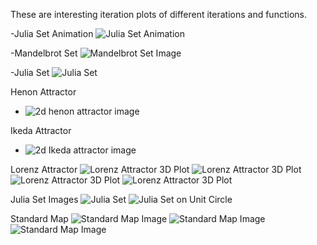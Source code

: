 These are interesting iteration plots of different iterations and functions.

-Julia Set Animation
![Julia Set Animation](https://github.com/shaunramsey/FractalExploration/blob/master/Iterations/julia_set_animation2.gif)

-Mandelbrot Set
![Mandelbrot Set Image](https://github.com/shaunramsey/FractalExploration/blob/master/Iterations/Mandelbrot_Set.png)


-Julia Set
![Julia Set](https://github.com/shaunramsey/FractalExploration/blob/master/Iterations/julia_set.png)


Henon Attractor
- ![2d henon attractor image](https://github.com/shaunramsey/FractalExploration/blob/master/Iterations/henon_attractor.png)


Ikeda Attractor
- ![2d Ikeda attractor image](https://github.com/shaunramsey/FractalExploration/blob/master/Iterations/ikeda_attractor.png)


Lorenz Attractor
![Lorenz Attractor 3D Plot](https://github.com/shaunramsey/FractalExploration/blob/master/Iterations/lorenz_attractor_1.png)
![Lorenz Attractor 3D Plot](https://github.com/shaunramsey/FractalExploration/blob/master/Iterations/lorenz_attractor_2.png)
![Lorenz Attractor 3D Plot](https://github.com/shaunramsey/FractalExploration/blob/master/Iterations/lorenz_attractor_3.png)
![Lorenz Attractor 3D Plot](https://github.com/shaunramsey/FractalExploration/blob/master/Iterations/lorenz_attractor_4.png)

Julia Set Images
![Julia Set](https://github.com/shaunramsey/FractalExploration/blob/master/Iterations/Julia_Set_image.png)
![Julia Set on Unit Circle](https://github.com/shaunramsey/FractalExploration/blob/master/Iterations/paths%20on%20unit%20circle%20of%20julia%20set.png)

Standard Map
![Standard Map Image](https://github.com/shaunramsey/FractalExploration/blob/master/Iterations/standard_map_k_.4.png)
![Standard Map Image](https://github.com/shaunramsey/FractalExploration/blob/master/Iterations/standard_map_k_0.971.png)
![Standard Map Image](https://github.com/shaunramsey/FractalExploration/blob/master/Iterations/standard_map_k_2.3.png)
